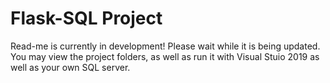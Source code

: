 # Flask-SQL Project
Read-me is currently in development! Please wait while it is being updated. You may view the project folders, as well as run it with Visual Stuio 2019 as well as your own SQL server.
